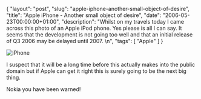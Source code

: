 {
  "layout": "post",
  "slug": "apple-iphone-another-small-object-of-desire",
  "title": "Apple iPhone - Another small object of desire",
  "date": "2006-05-23T00:00:00+01:00",
  "description": "Whilst on my travels today I came across this photo of an Apple iPod phone.  Yes please is all I can say. It seems that the development is not going too well and that an initial release of Q3 2006 may be delayed until 2007. \n",
  "tags": [
    "Apple"
  ]
}

![iPhone][1]

I suspect that it will be a long time before this actually makes into the public domain but if Apple can get it right this is surely going to be the next big thing.

Nokia you have been warned!

[1]: http://shapeshed.com/images/articles/apple_mobile.jpg "iPhone"
